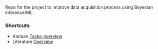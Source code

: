 Repo for the project to improve data acquisition process using Bayesian inference/ML.

### Shortcuts
- Kanban [Tasks-overview](Tasks-overview.md)
- Literature [Overview](Notes/Literature/Overview.md)


